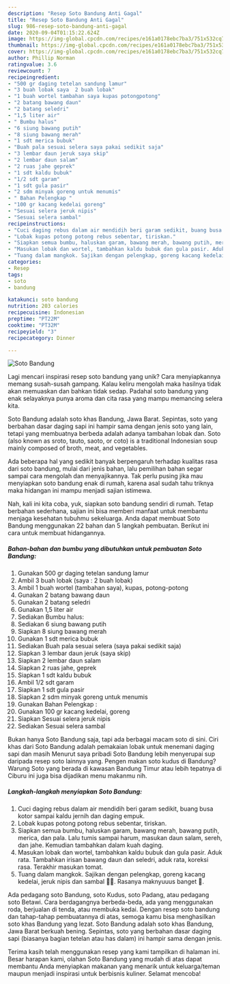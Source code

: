 ```yaml
---
description: "Resep Soto Bandung Anti Gagal"
title: "Resep Soto Bandung Anti Gagal"
slug: 986-resep-soto-bandung-anti-gagal
date: 2020-09-04T01:15:22.624Z
image: https://img-global.cpcdn.com/recipes/e161a0178ebc7ba3/751x532cq70/soto-bandung-foto-resep-utama.jpg
thumbnail: https://img-global.cpcdn.com/recipes/e161a0178ebc7ba3/751x532cq70/soto-bandung-foto-resep-utama.jpg
cover: https://img-global.cpcdn.com/recipes/e161a0178ebc7ba3/751x532cq70/soto-bandung-foto-resep-utama.jpg
author: Phillip Norman
ratingvalue: 3.6
reviewcount: 7
recipeingredient:
- "500 gr daging tetelan sandung lamur"
- "3 buah lobak saya  2 buah lobak"
- "1 buah wortel tambahan saya kupas potongpotong"
- "2 batang bawang daun"
- "2 batang seledri"
- "1,5 liter air"
- " Bumbu halus"
- "6 siung bawang putih"
- "8 siung bawang merah"
- "1 sdt merica bubuk"
- "Buah pala sesuai selera saya pakai sedikit saja"
- "3 lembar daun jeruk saya skip"
- "2 lembar daun salam"
- "2 ruas jahe geprek"
- "1 sdt kaldu bubuk"
- "1/2 sdt garam"
- "1 sdt gula pasir"
- "2 sdm minyak goreng untuk menumis"
- " Bahan Pelengkap "
- "100 gr kacang kedelai goreng"
- "Sesuai selera jeruk nipis"
- "Sesuai selera sambal"
recipeinstructions:
- "Cuci daging rebus dalam air mendidih beri garam sedikit, buang busa kotor sampai kaldu jernih dan daging empuk."
- "Lobak kupas potong potong rebus sebentar, tiriskan."
- "Siapkan semua bumbu, haluskan garam, bawang merah, bawang putih, merica, dan pala. Lalu tumis sampai harum, masukan daun salam, sereh, dan jahe. Kemudian tambahkan dalam kuah daging."
- "Masukan lobak dan wortel, tambahkan kaldu bubuk dan gula pasir. Aduk rata. Tambahkan irisan bawang daun dan seledri, aduk rata, koreksi rasa. Terakhir masukan tomat."
- "Tuang dalam mangkok. Sajikan dengan pelengkap, goreng kacang kedelai, jeruk nipis dan sambal 🤗😍. Rasanya maknyuuus banget 💜."
categories:
- Resep
tags:
- soto
- bandung

katakunci: soto bandung 
nutrition: 203 calories
recipecuisine: Indonesian
preptime: "PT22M"
cooktime: "PT32M"
recipeyield: "3"
recipecategory: Dinner

---
```



![Soto Bandung](https://img-global.cpcdn.com/recipes/e161a0178ebc7ba3/751x532cq70/soto-bandung-foto-resep-utama.jpg)

Lagi mencari inspirasi resep soto bandung yang unik? Cara menyiapkannya memang susah-susah gampang. Kalau keliru mengolah maka hasilnya tidak akan memuaskan dan bahkan tidak sedap. Padahal soto bandung yang enak selayaknya punya aroma dan cita rasa yang mampu memancing selera kita.

Soto Bandung adalah soto khas Bandung, Jawa Barat. Sepintas, soto yang berbahan dasar daging sapi ini hampir sama dengan jenis soto yang lain, tetapi yang membuatnya berbeda adalah adanya tambahan lobak dan. Soto (also known as sroto, tauto, saoto, or coto) is a traditional Indonesian soup mainly composed of broth, meat, and vegetables.

Ada beberapa hal yang sedikit banyak berpengaruh terhadap kualitas rasa dari soto bandung, mulai dari jenis bahan, lalu pemilihan bahan segar sampai cara mengolah dan menyajikannya. Tak perlu pusing jika mau menyiapkan soto bandung enak di rumah, karena asal sudah tahu triknya maka hidangan ini mampu menjadi sajian istimewa.


Nah, kali ini kita coba, yuk, siapkan soto bandung sendiri di rumah. Tetap berbahan sederhana, sajian ini bisa memberi manfaat untuk membantu menjaga kesehatan tubuhmu sekeluarga. Anda dapat membuat Soto Bandung menggunakan 22 bahan dan 5 langkah pembuatan. Berikut ini cara untuk membuat hidangannya.

<!--inarticleads1-->

##### Bahan-bahan dan bumbu yang dibutuhkan untuk pembuatan Soto Bandung:

1. Gunakan 500 gr daging tetelan sandung lamur
1. Ambil 3 buah lobak (saya : 2 buah lobak)
1. Ambil 1 buah wortel (tambahan saya), kupas, potong-potong
1. Gunakan 2 batang bawang daun
1. Gunakan 2 batang seledri
1. Gunakan 1,5 liter air
1. Sediakan  Bumbu halus:
1. Sediakan 6 siung bawang putih
1. Siapkan 8 siung bawang merah
1. Gunakan 1 sdt merica bubuk
1. Sediakan Buah pala sesuai selera (saya pakai sedikit saja)
1. Siapkan 3 lembar daun jeruk (saya skip)
1. Siapkan 2 lembar daun salam
1. Siapkan 2 ruas jahe, geprek
1. Siapkan 1 sdt kaldu bubuk
1. Ambil 1/2 sdt garam
1. Siapkan 1 sdt gula pasir
1. Siapkan 2 sdm minyak goreng untuk menumis
1. Gunakan  Bahan Pelengkap :
1. Gunakan 100 gr kacang kedelai, goreng
1. Siapkan Sesuai selera jeruk nipis
1. Sediakan Sesuai selera sambal


Bukan hanya Soto Bandung saja, tapi ada berbagai macam soto di sini. Ciri khas dari Soto Bandung adalah pemakaian lobak untuk menemani daging sapi dan masih Menurut saya pribadi Soto Bandung lebih menyerupai sup daripada resep soto lainnya yang. Pengen makan soto kudus di Bandung? Warung Soto yang berada di kawasan Bandung Timur atau lebih tepatnya di Ciburu ini juga bisa dijadikan menu makanmu nih. 

<!--inarticleads2-->

##### Langkah-langkah menyiapkan Soto Bandung:

1. Cuci daging rebus dalam air mendidih beri garam sedikit, buang busa kotor sampai kaldu jernih dan daging empuk.
1. Lobak kupas potong potong rebus sebentar, tiriskan.
1. Siapkan semua bumbu, haluskan garam, bawang merah, bawang putih, merica, dan pala. Lalu tumis sampai harum, masukan daun salam, sereh, dan jahe. Kemudian tambahkan dalam kuah daging.
1. Masukan lobak dan wortel, tambahkan kaldu bubuk dan gula pasir. Aduk rata. Tambahkan irisan bawang daun dan seledri, aduk rata, koreksi rasa. Terakhir masukan tomat.
1. Tuang dalam mangkok. Sajikan dengan pelengkap, goreng kacang kedelai, jeruk nipis dan sambal 🤗😍. Rasanya maknyuuus banget 💜.


Ada pedagang soto Bandung, soto Kudus, soto Padang, atau pedagang soto Betawi. Cara berdagangnya berbeda-beda, ada yang menggunakan roda, berjualan di tenda, atau membuka kedai. Dengan resep soto bandung dan tahap-tahap pembuatannya di atas, semoga kamu bisa menghasilkan soto khas Bandung yang lezat. Soto Bandung adalah soto khas Bandung, Jawa Barat berkuah bening. Sepintas, soto yang berbahan dasar daging sapi (biasanya bagian tetelan atau has dalam) ini hampir sama dengan jenis. 

Terima kasih telah menggunakan resep yang kami tampilkan di halaman ini. Besar harapan kami, olahan Soto Bandung yang mudah di atas dapat membantu Anda menyiapkan makanan yang menarik untuk keluarga/teman maupun menjadi inspirasi untuk berbisnis kuliner. Selamat mencoba!
